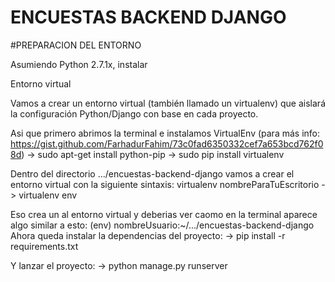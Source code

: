 # ENCUESTAS BACKEND DJANGO

#PREPARACION DEL ENTORNO

Asumiendo Python 2.7.1x, instalar 

Entorno virtual

Vamos a crear un entorno virtual (también llamado un virtualenv) que aislará la configuración Python/Django con base en cada proyecto.

Asi que primero abrimos la terminal e instalamos VirtualEnv (para más info: https://gist.github.com/FarhadurFahim/73c0fad6350332cef7a653bcd762f08d)
-> sudo apt-get install python-pip
-> sudo pip install virtualenv 

Dentro del directorio .../encuestas-backend-django vamos a crear el entorno virtual con la siguiente sintaxis:
virtualenv nombreParaTuEscritorio
-> virtualenv env

Eso crea un al entorno virtual y deberias ver caomo en la terminal aparece algo similar a esto:
(env) nombreUsuario:~/.../encuestas-backend-django
Ahora queda instalar la dependencias del proyecto:
-> pip install -r requirements.txt

Y lanzar el proyecto:
-> python manage.py runserver





 



